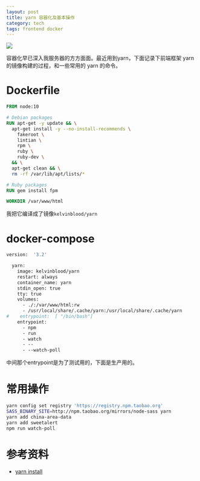 ```yaml
---
layout: post
title: yarn 容器化及基本操作
category: tech
tags: frontend docker
---
```

![](https://cdn.kelu.org/blog/tags/frontend.jpg)

容器化早已深入我服务器的方方面面。最近用到yarn，下面记录下前端框架 yarn 的镜像构建的过程，和一些常用的 yarn 的命令。

# Dockerfile

```dockerfile
FROM node:10

# Debian packages
RUN apt-get -y update && \
  apt-get install -y --no-install-recommends \
    fakeroot \
    lintian \
    rpm \
    ruby \
    ruby-dev \
  && \
  apt-get clean && \
  rm -rf /var/lib/apt/lists/*

# Ruby packages
RUN gem install fpm

WORKDIR /var/www/html
```

我把它编译成了镜像`kelvinblood/yarn`

# docker-compose

```dockerfile
version:  '3.2'

  yarn:
    image: kelvinblood/yarn
    restart: always
    container_name: yarn
    stdin_open: true
    tty: true
    volumes:
      - ./:/var/www/html:rw
      - /usr/local/share/.cache/yarn:/usr/local/share/.cache/yarn
#    entrypoint:  [ "/bin/bash"]
    entrypoint:
      - npm
      - run
      - watch
      - --
      - --watch-poll
```

中间那个entrypoint是为了测试用的，下面是生产用的。

# 常用操作

```bash
yarn config set registry 'https://registry.npm.taobao.org'
SASS_BINARY_SITE=http://npm.taobao.org/mirrors/node-sass yarn
yarn add china-area-data
yarn add sweetalert
npm run watch-poll
```

# 参考资料

* [yarn install](https://yarnpkg.com/lang/zh-hans/docs/cli/install/)
